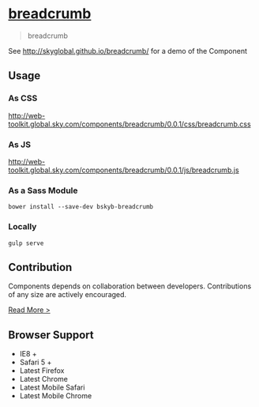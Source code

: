[breadcrumb](http://skyglobal.github.io/breadcrumb/) 
========================

> breadcrumb

See http://skyglobal.github.io/breadcrumb/ for a demo of the Component

## Usage

### As CSS

http://web-toolkit.global.sky.com/components/breadcrumb/0.0.1/css/breadcrumb.css

### As JS

http://web-toolkit.global.sky.com/components/breadcrumb/0.0.1/js/breadcrumb.js

### As a Sass Module

`bower install --save-dev bskyb-breadcrumb`

### Locally

`gulp serve`

## Contribution

Components depends on collaboration between developers. Contributions of any size are actively encouraged.

[Read More >](CONTRIBUTING.md)

## Browser Support

 * IE8 +
 * Safari 5 +
 * Latest Firefox
 * Latest Chrome
 * Latest Mobile Safari
 * Latest Mobile Chrome
